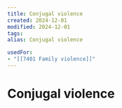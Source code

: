 ```yaml
---
title: Conjugal violence
created: 2024-12-01
modified: 2024-12-01
tags: 
alias: Conjugal violence

usedFor:
- "[[7401 Family violence]]"
---
```

# Conjugal violence
